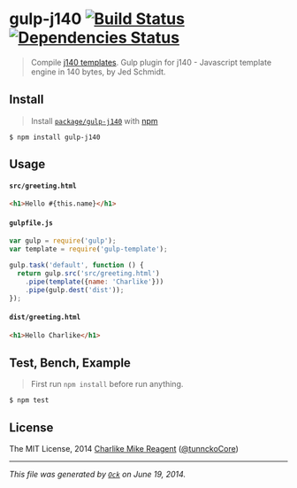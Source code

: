 gulp-j140 [![Build Status](https://travis-ci.org/tunnckoCore/gulp-j140.png)](https://travis-ci.org/tunnckoCore/gulp-j140) [![Dependencies Status](https://david-dm.org/tunnckoCore/gulp-j140/status.svg)](https://david-dm.org/dlau/gulp-j140)
================

> Compile [j140 templates](https://github.com/tunnckoCore/j140). Gulp plugin for j140 - Javascript template engine in 140 bytes, by Jed Schmidt.


## Install
> Install [`package/gulp-j140`](http://npm.im/gulp-j140) with [npm](https://npmjs.org)

```
$ npm install gulp-j140
```


## Usage

#### `src/greeting.html`

```html
<h1>Hello #{this.name}</h1>
```

#### `gulpfile.js`

```js
var gulp = require('gulp');
var template = require('gulp-template');

gulp.task('default', function () {
  return gulp.src('src/greeting.html')
    .pipe(template({name: 'Charlike'}))
    .pipe(gulp.dest('dist'));
});
```

#### `dist/greeting.html`

```html
<h1>Hello Charlike</h1>
```

## Test, Bench, Example
> First run `npm install` before run anything.

```
$ npm test
```


## License
The MIT License, 2014 [Charlike Mike Reagent](https://github.com/tunnckoCore) ([@tunnckoCore](https://twitter.com/tunnckoCore))
***
_This file was generated by [`Ock`](https://github.com/tosckjs/ock) on June 19, 2014._
